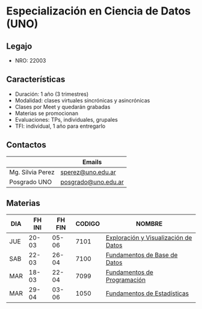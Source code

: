 # Especialización en Ciencia de Datos (UNO)

## Legajo

* NRO: 22003

## Características

* Duración: 1 año (3 trimestres)
* Modalidad: clases virtuales sincrónicas y asincrónicas
* Clases por Meet y quedarán grabadas
* Materias se promocionan
* Evaluaciones: TPs, individuales, grupales
* TFI: individual, 1 año para entregarlo

## Contactos

|                  | Emails                                     |
| --               | --                                         |
| Mg. Silvia Perez | [sperez@uno.edu.ar](sperez@uno.edu.ar)     |
| Posgrado UNO     | [posgrado@uno.edu.ar](posgrado@uno.edu.ar) |

## Materias

| DIA | FH INI | FH FIN | CODIGO | NOMBRE |
| --  | --     | --     | --     | --     |
| JUE | 20-03  | 05-06  | 7101   | [Exploración y Visualización de Datos](materias/exploracion-visualizacion/README.md) |
| SAB | 22-03  | 26-04  | 7100   | [Fundamentos de Base de Datos](materias/base-datos/README.md)  |
| MAR | 18-03  | 22-04  | 7099   | [Fundamentos de Programación](materias/programacion/README.md) |
| MAR | 29-04  | 03-06  | 1050   | [Fundamentos de Estadísticas](materias)                        |
